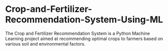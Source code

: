 # Crop-and-Fertilizer-Recommendation-System-Using-ML
The Crop and Fertilizer Recommendation System is a Python Machine Learning project aimed at recommending optimal crops to farmers based on various soil and environmental factors.
